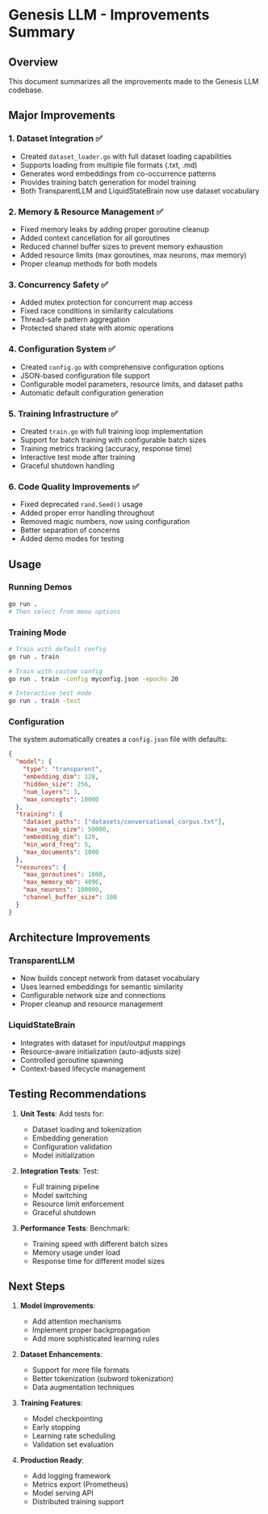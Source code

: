 # Genesis LLM - Improvements Summary

## Overview
This document summarizes all the improvements made to the Genesis LLM codebase.

## Major Improvements

### 1. Dataset Integration ✅
- Created `dataset_loader.go` with full dataset loading capabilities
- Supports loading from multiple file formats (.txt, .md)
- Generates word embeddings from co-occurrence patterns
- Provides training batch generation for model training
- Both TransparentLLM and LiquidStateBrain now use dataset vocabulary

### 2. Memory & Resource Management ✅
- Fixed memory leaks by adding proper goroutine cleanup
- Added context cancellation for all goroutines
- Reduced channel buffer sizes to prevent memory exhaustion
- Added resource limits (max goroutines, max neurons, max memory)
- Proper cleanup methods for both models

### 3. Concurrency Safety ✅
- Added mutex protection for concurrent map access
- Fixed race conditions in similarity calculations
- Thread-safe pattern aggregation
- Protected shared state with atomic operations

### 4. Configuration System ✅
- Created `config.go` with comprehensive configuration options
- JSON-based configuration file support
- Configurable model parameters, resource limits, and dataset paths
- Automatic default configuration generation

### 5. Training Infrastructure ✅
- Created `train.go` with full training loop implementation
- Support for batch training with configurable batch sizes
- Training metrics tracking (accuracy, response time)
- Interactive test mode after training
- Graceful shutdown handling

### 6. Code Quality Improvements ✅
- Fixed deprecated `rand.Seed()` usage
- Added proper error handling throughout
- Removed magic numbers, now using configuration
- Better separation of concerns
- Added demo modes for testing

## Usage

### Running Demos
```bash
go run .
# Then select from menu options
```

### Training Mode
```bash
# Train with default config
go run . train

# Train with custom config
go run . train -config myconfig.json -epochs 20

# Interactive test mode
go run . train -test
```

### Configuration
The system automatically creates a `config.json` file with defaults:
```json
{
  "model": {
    "type": "transparent",
    "embedding_dim": 128,
    "hidden_size": 256,
    "num_layers": 3,
    "max_concepts": 10000
  },
  "training": {
    "dataset_paths": ["datasets/conversational_corpus.txt"],
    "max_vocab_size": 50000,
    "embedding_dim": 128,
    "min_word_freq": 5,
    "max_documents": 1000
  },
  "resources": {
    "max_goroutines": 1000,
    "max_memory_mb": 4096,
    "max_neurons": 100000,
    "channel_buffer_size": 100
  }
}
```

## Architecture Improvements

### TransparentLLM
- Now builds concept network from dataset vocabulary
- Uses learned embeddings for semantic similarity
- Configurable network size and connections
- Proper cleanup and resource management

### LiquidStateBrain
- Integrates with dataset for input/output mappings
- Resource-aware initialization (auto-adjusts size)
- Controlled goroutine spawning
- Context-based lifecycle management

## Testing Recommendations

1. **Unit Tests**: Add tests for:
   - Dataset loading and tokenization
   - Embedding generation
   - Configuration validation
   - Model initialization

2. **Integration Tests**: Test:
   - Full training pipeline
   - Model switching
   - Resource limit enforcement
   - Graceful shutdown

3. **Performance Tests**: Benchmark:
   - Training speed with different batch sizes
   - Memory usage under load
   - Response time for different model sizes

## Next Steps

1. **Model Improvements**:
   - Add attention mechanisms
   - Implement proper backpropagation
   - Add more sophisticated learning rules

2. **Dataset Enhancements**:
   - Support for more file formats
   - Better tokenization (subword tokenization)
   - Data augmentation techniques

3. **Training Features**:
   - Model checkpointing
   - Early stopping
   - Learning rate scheduling
   - Validation set evaluation

4. **Production Ready**:
   - Add logging framework
   - Metrics export (Prometheus)
   - Model serving API
   - Distributed training support